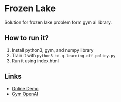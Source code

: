 # Frozen Lake

Solution for frozen lake problem form gym ai library.

## How to run it?
1. Install python3, gym, and numpy library
2. Train it with `python3 td-q-learning-off-policy.py`
3. Run it using index.html


## Links
* [Online Demo](https://portfolio.com)
* [Gym OpenAI](https://gym.openai.com/envs/FrozenLake-v0/)
